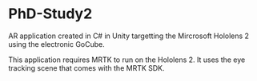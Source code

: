 # PhD-Study2
AR application created in C# in Unity targetting the Mircrosoft Hololens 2 using the electronic GoCube.

This application requires MRTK to run on the Hololens 2. It uses the eye tracking scene that comes with the MRTK SDK.
